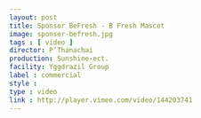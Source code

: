 ```yaml
---
layout: post
title: Sponsor BeFresh - B Fresh Mascot
image: sponser-befresh.jpg
tags : [ video ]
director: P’Thanachai
production: Sunshine-ect.
facility: Yggdrazil Group
label : commercial
style : 
type : video
link : http://player.vimeo.com/video/144203741
---
```

